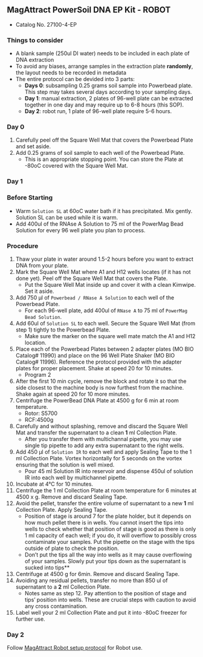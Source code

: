 ## MagAttract PowerSoil DNA EP Kit - ROBOT
* Catalog No. 27100-4-EP

### Things to consider
* A blank sample (250ul DI water) needs to be included in each plate of DNA extraction
* To avoid any biases, arrange samples in the extraction plate **randomly**, the layout needs to be recorded in metadata
* The entire protocol can be devided into 3 parts:
    * **Days 0**: subsampling 0.25 grams soil sample into Powerbead plate. This step may takes several days according to your sampling days.
    * **Day 1**: manual extraction, 2 plates of 96-well plate can be extracted together in one day and may require up to 6-8 hours (this SOP).
    * **Day 2**: robot run, 1 plate of 96-well plate require 5-6 hours.

### Day 0
1. Carefully peel off the Square Well Mat that covers the Powerbead Plate and set aside. 
2. Add 0.25 grams of soil sample to each well of the Powerbead Plate. 
    *	This is an appropriate stopping point. You can store the Plate at -80oC covered with the Square Well Mat.

### Day 1
### Before Starting
*	Warm `Solution SL` at 60oC water bath if it has precipitated. Mix gently. Solution SL can be used while it is warm.
*	Add 400ul of the RNAse A Solution to 75 ml of the PowerMag Bead Solution for every 96 well plate you plan to process.

### Procedure
1.	Thaw your plate in water around 1.5-2 hours before you want to extract DNA from your plate. 
2.	Mark the Square Well Mat where A1 and H12 wells locates (if it has not done yet). Peel off the Square Well Mat that covers the Plate. 
    *	Put the Square Well Mat inside up and cover it with a clean Kimwipe. Set it aside.
3.	Add 750 μl of `Powerbead / RNase A Solution` to each well of the Powerbead Plate.
    * For each 96-well plate, add 400ul of `RNase A` to 75 ml of `PowerMag Bead Solution`.
4.	Add 60ul of `Solution SL` to each well. Secure the Square Well Mat (from step 1) tightly to the Powerbead Plate.
    *	Make sure the marker on the square well mate match the A1 and H12 location.
5.	Place each of the Powerbead Plates between 2 adapter plates (MO BIO Catalog# 11990) and place on the 96 Well Plate Shaker (MO BIO Catalog# 11996). Reference the protocol provided with the adapter plates for proper placement. Shake at speed 20 for 10 minutes.
    *	Program 2
6.	After the first 10 min cycle, remove the block and rotate it so that the side closest to the machine body is now furthest from the machine. Shake again at speed 20 for 10 more minutes.
7.	Centrifuge the PowerBead DNA Plate at 4500 g for 6 min at room temperature.
    *	Rotor: S5700
    *	RCF:4500g
8.	Carefully and without splashing, remove and discard the Square Well Mat and transfer the supernatant to a clean **1** ml Collection Plate.
    * After you transfer them with multichannal pipette, you may use single tip pipette to add any extra supernatant to the right wells.
9.	Add 450 μl of `Solution IR` to each well and apply Sealing Tape to the 1 ml Collection Plate. Vortex horizontally for 5 seconds on the vortex ensuring that the solution is well mixed. 
    *	Pour 45 ml Solution IR into reservoir and dispense 450ul of solution IR into each well by multichannel pipette.
10. Incubate at 4°C for 10 minutes. 
11. Centrifuge the 1 ml Collection Plate at room temperature for 6 minutes at 4500 x g. Remove and discard Sealing Tape.
12. Avoid the pellet, transfer the entire volume of supernatant to a new **1** ml Collection Plate. Apply Sealing Tape. 
    *	Position of stage is around 7 for the plate holder, but it depends on how much pellet there is in wells.  You cannot insert the tips into wells to check whether that position of stage is good as there is only 1 ml capacity of each well; if you do, it will overflow to possibly cross contaminate your samples. Put the pipette on the stage with the tips outside of plate to check the position.
    * Don’t put the tips all the way into wells as it may cause overflowing of your samples. Slowly put your tips down as the supernatant is sucked into tips** 
13. Centrifuge at 4500 g for 6min. Remove and discard Sealing Tape.
12.	Avoiding any residual pellets, transfer no more than 850 ul of supernatant to a **2** ml Collection Plate.
    * Notes same as step 12. Pay attention to the position of stage and tips’ position into wells. These are crucial steps with caution to avoid any cross contamination.
13.	Label well your 2 ml Collection Plate and put it into -80oC freezer for further use.
### Day 2
Follow [MagAttract Robot setup protocol](https://github.com/germs-lab/SOPs/blob/fef614f1888320dab76877186d03215bdfc58ad4/DNA_SOPs/SOP_MagAttract_robot_setup_for_DNA_extraction.md) for Robot use. 
